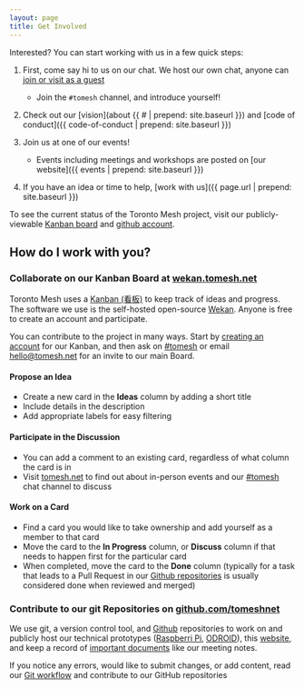 ```yaml
---
layout: page
title: Get Involved
---
```


Interested? You can start working with us in a few quick steps:

1. First, come say hi to us on our chat. We host our own chat, anyone can [join or visit as a guest](https://chat.tomesh.net/#/room/#tomesh:tomesh.net)

    - Join the `#tomesh` channel, and introduce yourself!

2. Check out our [vision](about {{ # | prepend: site.baseurl }}) and [code of conduct]({{ code-of-conduct | prepend: site.baseurl }})

3. Join us at one of our events!

    - Events including meetings and workshops are posted on [our website]({{ events | prepend: site.baseurl }})

4. If you have an idea or time to help, [work with us]({{ page.url | prepend: site.baseurl }})

To see the current status of the Toronto Mesh project, visit our publicly-viewable [Kanban board](https://wekan.tomesh.net/b/LWS8X7sGFXqDgZ7ag/tomesh-net) and [github account](https://github.com/tomeshnet).

## How do I work with you?

### Collaborate on our Kanban Board at [wekan.tomesh.net](https://wekan.tomesh.net)
Toronto Mesh uses a [Kanban (看板)](https://en.wikipedia.org/wiki/Kanban) to keep track of ideas and progress. The software we use is the self-hosted open-source [Wekan](https://github.com/wekan/wekan). Anyone is free to create an account and participate.

You can contribute to the project in many ways. Start by [creating an account](https://wekan.tomesh.net) for our Kanban, and then ask on [ #tomesh](https://chat.tomesh.net/#/room/#tomesh:tomesh.net) or email [hello@tomesh.net](mailto:hello@tomesh.net) for an invite to our main Board.

#### Propose an Idea

- Create a new card in the **Ideas** column by adding a short title
- Include details in the description
- Add appropriate labels for easy filtering

#### Participate in the Discussion

- You can add a comment to an existing card, regardless of what column the card is in
- Visit [tomesh.net](https://tomesh.net) to find out about in-person events and our [#tomesh](https://chat.tomesh.net/#/room/#tomesh:tomesh.net) chat channel to discuss

#### Work on a Card

- Find a card you would like to take ownership and add yourself as a member to that card
- Move the card to the **In Progress** column, or **Discuss** column if that needs to happen first for the particular card
- When completed, move the card to the **Done** column (typically for a task that leads to a Pull Request in our [Github repositories](https://github.com/tomeshnet/) is usually considered done when reviewed and merged)

### Contribute to our git Repositories on [github.com/tomeshnet](https://github.com/tomeshnet/)
We use git, a version control tool, and [Github](https://github.com/tomeshnet/) repositories to work on and publicly host our technical prototypes ([Raspberri Pi](https://github.com/tomeshnet/prototype-cjdns-pi2), [ODROID](https://github.com/tomeshnet/prototype-cjdns-odroidc2)), this [website](https://github.com/tomeshnet/tomesh.net), and keep a record of [important documents](https://github.com/tomeshnet/documents) like our meeting notes.

If you notice any errors, would like to submit changes, or add content, read our [Git workflow](https://github.com/tomeshnet/documents/blob/master/CONTRIBUTING.md) and contribute to our GitHub repositories
